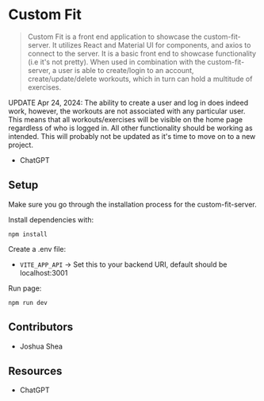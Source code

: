 # Custom Fit

> Custom Fit is a front end application to showcase the custom-fit-server. It utilizes React and Material UI for components, and axios to connect to the server. It is a basic front end to showcase functionality (i.e it's not pretty). When used in combination with the custom-fit-server, a user is able to create/login to an account, create/update/delete workouts, which in turn can hold a multitude of exercises.

UPDATE Apr 24, 2024: The ability to create a user and log in does indeed work, however, the workouts are not associated with any particular user. This means that all workouts/exercises will be visible on the home page regardless of who is logged in. All other functionality should be working as intended. This will probably not be updated as it's time to move on to a new project.

- ChatGPT

## Setup

Make sure you go through the installation process for the custom-fit-server.

Install dependencies with:

`npm install`

Create a .env file:

- `VITE_APP_API` -> Set this to your backend URI, default should be localhost:3001

Run page:

`npm run dev`

## Contributors

- Joshua Shea

## Resources

- ChatGPT
